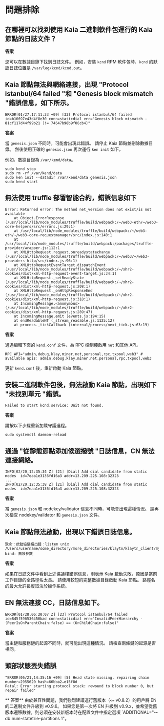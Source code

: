 # 問題排除

## 在哪裡可以找到使用 Kaia 二進制軟件包運行的 Kaia 節點的日誌文件？ <a id="where-can-i-find-a-log-file-for-the-running-kaia-node-using-the-kaia-binary"></a>

**答案**

您可以在數據目錄下找到日誌文件。 例如，安裝 `kcnd` RPM 軟件包時，`kcnd` 的默認日誌位置是 `/var/log/kcnd/kcnd.out`。

## Kaia 節點無法與網絡連接，出現 "Protocol istanbul/64 failed "和 "Genesis block mismatch "錯誤信息，如下所示。 <a id="kaia-node-can-not-connect-to-network-with-protocol-istanbul-64-failed-and-gene"></a>

```
ERROR[01/27,17:11:33 +09] [33] Protocol istanbul/64 failed               id=b10697e43d4f8e30 conn=staticdial err="Genesis block mismatch - 81cf117d44f99b21 (!= 74647b98b9f06cb4)"
```

**答案**

當 `genesis.json` 不同時，可能會出現此錯誤。
請停止 Kaia 節點並刪除數據目錄。 然後使用正確的 `genesis.json` 再次運行 `ken init` 如下。

例如，數據目錄為 `/var/kend/data`。

```
sudo kend stop
sudo rm -rf /var/kend/data
sudo ken init --datadir /var/kend/data genesis.json
sudo kend start
```

## 無法使用 truffle 部署智能合約，錯誤信息如下 <a id="can-t-deploy-smart-contract-using-truffle-with-following-error-message"></a>

```
Error: Returned error: The method net_version does not exist/is not available
    at Object.ErrorResponse (/usr/local/lib/node_modules/truffle/build/webpack:/~/web3-eth/~/web3-core-helpers/src/errors.js:29:1)
    at /usr/local/lib/node_modules/truffle/build/webpack:/~/web3-eth/~/web3-core-requestmanager/src/index.js:140:1
    at /usr/local/lib/node_modules/truffle/build/webpack:/packages/truffle-provider/wrapper.js:112:1
    at XMLHttpRequest.request.onreadystatechange (/usr/local/lib/node_modules/truffle/build/webpack:/~/web3/~/web3-providers-http/src/index.js:96:1)
    at XMLHttpRequestEventTarget.dispatchEvent (/usr/local/lib/node_modules/truffle/build/webpack:/~/xhr2-cookies/dist/xml-http-request-event-target.js:34:1)
    at XMLHttpRequest._setReadyState (/usr/local/lib/node_modules/truffle/build/webpack:/~/xhr2-cookies/dist/xml-http-request.js:208:1)
    at XMLHttpRequest._onHttpResponseEnd (/usr/local/lib/node_modules/truffle/build/webpack:/~/xhr2-cookies/dist/xml-http-request.js:318:1)
    at IncomingMessage.<anonymous> (/usr/local/lib/node_modules/truffle/build/webpack:/~/xhr2-cookies/dist/xml-http-request.js:289:47)
    at IncomingMessage.emit (events.js:194:15)
    at endReadableNT (_stream_readable.js:1125:12)
    at process._tickCallback (internal/process/next_tick.js:63:19)
```

**答案**

通過編輯下面的 `kend.conf` 文件，為 RPC 控制檯啟用 `net` 和其他 API。

```
RPC_API="admin,debug,klay,miner,net,personal,rpc,txpool,web3" # available apis: admin,debug,klay,miner,net,personal,rpc,txpool,web3
```

更新 `kend.conf` 後，重新啟動 Kaia 節點。

## 安裝二進制軟件包後，無法啟動 Kaia 節點，出現如下 "未找到單元 "錯誤。 <a id="can-t-start-kaia-node-with-unit-not-found-error-as-below-after-installing-bina"></a>

```
Failed to start kcnd.service: Unit not found.
```

**答案**

請按以下步驟重新加載守護進程。

```
sudo systemctl daemon-reload
```

## 通過 "從靜態節點添加候選撥號 "日誌信息，CN 無法連接網絡。 <a id="cn-can-t-connect-to-network-with-add-dial-candidate-from-static-nodes-log-messag"></a>

```
INFO[02/20,12:35:34 Z] [21] [Dial] Add dial candidate from static nodes  id=7eaa1e3136fd16a3 addr=13.209.225.108:32323
...
INFO[02/20,12:35:38 Z] [21] [Dial] Add dial candidate from static nodes  id=7eaa1e3136fd16a3 addr=13.209.225.108:32323
```

**答案**

當 `genesis.json` 和 nodekey/validator 信息不同時，可能會出現這種情況。
請再次檢查 nodekey/validator 和 `genesis.json` 文件。

## Kaia 節點無法啟動，出現以下錯誤日誌信息。 <a id="kaia-node-can-t-start-with-following-error-log-message"></a>

```
致命：啟動協議棧出錯：listen unix /Users/username/some_directory/more_directories/klaytn/klaytn_client/my_test_klaytn/data/dd/klay.ipc: bind: 無效參數
```

**答案**

如果在日誌文件中看到上述協議棧錯誤信息，則表示 Kaia 啟動失敗，原因是當前工作目錄的全路徑名太長。 請使用較短的完整數據目錄啟動 Kaia 節點。 路徑名的最大允許長度取決於操作系統。

## EN 無法連接 CC，日誌信息如下。 <a id="en-can-t-connect-to-cc-with-following-log-message"></a>

```
ERROR[01/28,06:20:07 Z] [23] Protocol istanbul/64 failed id=845f596536450bad conn=staticdial err="InvalidPeerHierarchy - (PeerIsOnParentChain:false) == (OnChildChain:false)"
```

**答案**

當主鏈和服務鏈的起源不同時，就可能出現這種情況。 請檢查兩條鏈的起源是否相同。

## 頭部狀態丟失錯誤<a id="head-state-missing-error"></a>

```
"ERROR[06/21,14:35:16 +09] [5] Head state missing, repairing chain       number=2955620 hash=66bba2…e15f8d
Fatal: Error starting protocol stack: rewound to block number 0, but repair failed"
```

\*\* 答案\*\*
由於兼容性問題，我們強烈建議運行舊版本（`<=` v0.8.2）的用戶將 EN 的二進制文件升級到 v0.9.6。 如果您是第一次將 EN 升級到 v0.9.x，並希望從舊版本遷移數據，則必須在安裝新版本時在配置文件中指定選項 \`ADDITIONAL="--db.num-statetrie-partitions 1"。

